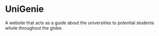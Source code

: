 # UniGenie
A website that acts as a guide about the universities to potential students whole throughout the globe.
